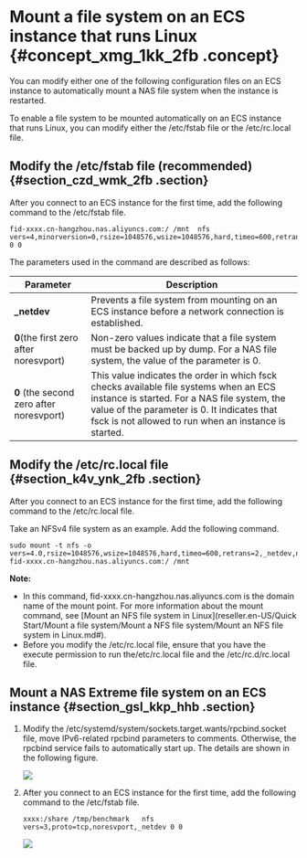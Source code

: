 # Mount a file system on an ECS instance that runs Linux {#concept_xmg_1kk_2fb .concept}

You can modify either one of the following configuration files on an ECS instance to automatically mount a NAS file system when the instance is restarted.

To enable a file system to be mounted automatically on an ECS instance that runs Linux, you can modify either the /etc/fstab file or the /etc/rc.local file.

## Modify the /etc/fstab file \(recommended\) {#section_czd_wmk_2fb .section}

After you connect to an ECS instance for the first time, add the following command to the /etc/fstab file.

``` {#codeblock_9pv_ygq_wop}
fid-xxxx.cn-hangzhou.nas.aliyuncs.com:/ /mnt  nfs vers=4,minorversion=0,rsize=1048576,wsize=1048576,hard,timeo=600,retrans=2,_netdev,noresvport 0 0
```

The parameters used in the command are described as follows:

|Parameter|Description|
|---------|-----------|
|**\_netdev**|Prevents a file system from mounting on an ECS instance before a network connection is established.|
|**0**\(the first zero after noresvport\)|Non-zero values indicate that a file system must be backed up by dump. For a NAS file system, the value of the parameter is 0.|
|**0** \(the second zero after noresvport\)|This value indicates the order in which fsck checks available file systems when an ECS instance is started. For a NAS file system, the value of the parameter is 0. It indicates that fsck is not allowed to run when an instance is started.|

## Modify the /etc/rc.local file {#section_k4v_ynk_2fb .section}

After you connect to an ECS instance for the first time, add the following command to the /etc/rc.local file.

Take an NFSv4 file system as an example. Add the following command.

``` {#codeblock_d35_uua_ubu}
sudo mount -t nfs -o vers=4.0,rsize=1048576,wsize=1048576,hard,timeo=600,retrans=2,_netdev,noresvport fid-xxxx.cn-hangzhou.nas.aliyuncs.com:/ /mnt
```

**Note:** 

-   In this command, fid-xxxx.cn-hangzhou.nas.aliyuncs.com is the domain name of the mount point. For more information about the mount command, see [Mount an NFS file system in Linux](reseller.en-US/Quick Start/Mount a file system/Mount a NFS file system/Mount an NFS file system in Linux.md#).
-   Before you modify the /etc/rc.local file, ensure that you have the execute permission to run the/etc/rc.local file and the /etc/rc.d/rc.local file.

## Mount a NAS Extreme file system on an ECS instance {#section_gsl_kkp_hhb .section}

1.  Modify the /etc/systemd/system/sockets.target.wants/rpcbind.socket file, move IPv6-related rpcbind parameters to comments. Otherwise, the rpcbind service fails to automatically start up. The details are shown in the following figure.

    ![](http://static-aliyun-doc.oss-cn-hangzhou.aliyuncs.com/assets/img/21506/156162900943322_en-US.png)

2.  After you connect to an ECS instance for the first time, add the following command to the /etc/fstab file.

    ``` {#codeblock_ef7_a18_a0a}
    xxxx:/share /tmp/benchmark   nfs vers=3,proto=tcp,noresvport,_netdev 0 0
    ```

    ![](http://static-aliyun-doc.oss-cn-hangzhou.aliyuncs.com/assets/img/21506/156162900943323_en-US.png)


